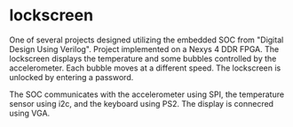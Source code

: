 # lockscreen
One of several projects designed utilizing the embedded SOC from "Digital Design Using Verilog". 
Project implemented on a Nexys 4 DDR FPGA. The lockscreen displays the temperature and some 
bubbles controlled by the accelerometer. Each bubble moves at a different speed. The lockscreen 
is unlocked by entering a password. 

The SOC communicates with the accelerometer using SPI, the temperature sensor using i2c, and 
the keyboard using PS2. The display is connecred using VGA. 
